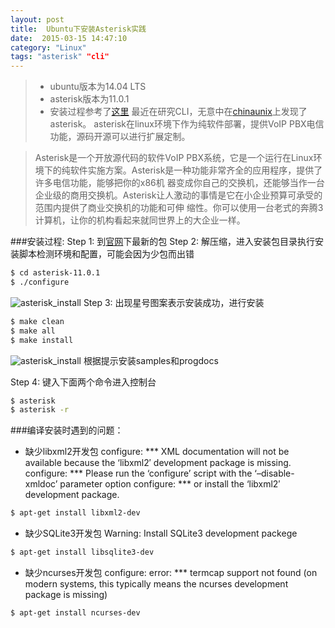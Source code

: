 ```yaml
---
layout: post
title:  Ubuntu下安装Asterisk实践
date:  2015-03-15 14:47:10
category: "Linux"
tags: "asterisk" "cli"
---
```


> * ubuntu版本为14.04 LTS
> * asterisk版本为11.0.1
> * 安装过程参考了[这里](http://www.linuxidc.com/Linux/2013-01/78299.htm)
最近在研究CLI，无意中在[chinaunix](http://download.chinaunix.net/download.php?id=44893&ResourceID=566)上发现了asterisk。
asterisk在linux环境下作为纯软件部署，提供VoIP PBX电信功能，源码开源可以进行扩展定制。


> Asterisk是一个开放源代码的软件VoIP PBX系统，它是一个运行在Linux环境下的纯软件实施方案。Asterisk是一种功能非常齐全的应用程序，提供了许多电信功能，能够把你的x86机 器变成你自己的交换机，还能够当作一台企业级的商用交换机。Asterisk让人激动的事情是它在小企业预算可承受的范围内提供了商业交换机的功能和可伸 缩性。你可以使用一台老式的奔腾3计算机，让你的机构看起来就同世界上的大企业一样。

###安装过程:
Step 1: 到[官网](http://www.asterisk.org/downloads)下最新的包
Step 2: 解压缩，进入安装包目录执行安装脚本检测环境和配置，可能会因为少包而出错
```sh
$ cd asterisk-11.0.1
$ ./configure
```
![asterisk_install](http://7wy3wu.com1.z0.glb.clouddn.com/asterisk-11.0.1-install-1.png)
Step 3: 出现星号图案表示安装成功，进行安装
```sh
$ make clean
$ make all
$ make install
```
![asterisk_install](http://7wy3wu.com1.z0.glb.clouddn.com/asterisk-11.0.1-install-2.png)
根据提示安装samples和progdocs

Step 4: 键入下面两个命令进入控制台
```sh
$ asterisk
$ asterisk -r
```

###编译安装时遇到的问题：

* 缺少libxml2开发包
configure: \*** XML documentation will not be available because the ‘libxml2′ development package is missing.
configure: \*** Please run the ‘configure’ script with the ‘–disable-xmldoc’ parameter option
configure: \*** or install the ‘libxml2′ development package.
```sh
$ apt-get install libxml2-dev
```

* 缺少SQLite3开发包
Warning: Install SQLite3 development packege
```sh
$ apt-get install libsqlite3-dev
```

* 缺少ncurses开发包
configure: error: \*** termcap support not found (on modern systems, this typically means the ncurses development package is missing)
```sh
$ apt-get install ncurses-dev
```
